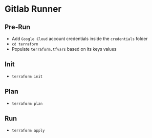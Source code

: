 # Gitlab Runner

## Pre-Run

* Add `Google Cloud` account credentials inside the `credentials` folder
* `cd terraform`
* Populate `terraform.tfvars` based on its keys values

## Init
* `terraform init`

## Plan
* `terraform plan`

## Run
* `terraform apply`
